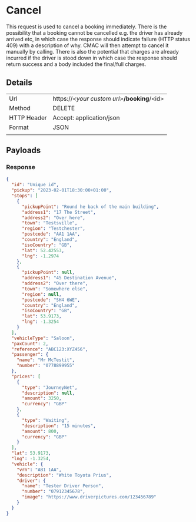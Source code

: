 # Cancel

This request is used to cancel a booking immediately. There is the possibility that a booking cannot be cancelled e.g. the driver has already arrived etc, in which case the response should indicate failure (HTTP status 409) with a description of why. CMAC will then attempt to cancel it manually by calling. There is also the potential that charges are already incurred if the driver is stood down in which case the response should return success and a body included the final/full charges.

## Details

|             |                                                  |
| ----------- | ------------------------------------------------ |
| Url         | https://_\<your custom url\>_**/booking**/\<id\> |
| Method      | DELETE                                           |
| HTTP Header | Accept: application/json                         |
| Format      | JSON                                             |
|             |                                                  |

## Payloads

### Response

```json
{
  "id": "Unique id",
  "pickup": "2023-02-01T18:30:00+01:00",
  "stops": [
    {
      "pickupPoint": "Round he back of the main building",
      "address1": "17 The Street",
      "address2": "Over here",
      "town": "Testsville",
      "region": "Testchester",
      "postcode": "AA1 1AA",
      "country": "England",
      "isoCountry": "GB",
      "lat": 52.42553,
      "lng": -1.2974
    },
    {
      "pickupPoint": null,
      "address1": "45 Destination Avenue",
      "address2": "Over there",
      "town": "Somewhere else",
      "region": null,
      "postcode": "SH4 6WE",
      "country": "England",
      "isoCountry": "GB",
      "lat": 53.9173,
      "lng": -1.3254
    }
  ],
  "vehicleType": "Saloon",
  "paxCount": 2,
  "reference": "ABC123:XYZ456",
  "passenger": {
    "name": "Mr McTestit",
    "number": "0778899955"
  },
  "prices": [
    {
      "type": "JourneyNet",
      "description": null,
      "amount": 3250,
      "currency": "GBP"
    },
    {
      "type": "Waiting",
      "description": "15 minutes",
      "amount": 800,
      "currency": "GBP"
    }
  ],
  "lat": 53.9173,
  "lng": -1.3254,
  "vehicle": {
    "vrn": "AB1 1AA",
    "description": "White Toyota Prius",
    "driver": {
      "name": "Tester Driver Person",
      "number": "07912345678",
      "image": "https://www.driverpictures.com/123456789"
    }
  }
}
```
